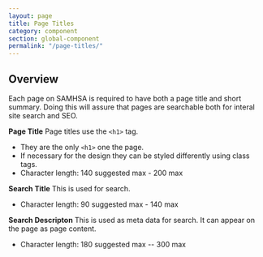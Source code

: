 ```yaml
---
layout: page
title: Page Titles
category: component
section: global-component
permalink: "/page-titles/"
---
```


## Overview
Each page on SAMHSA is required to have both a page title and short summary. Doing this will assure that pages are searchable both for interal site search and SEO.

**Page Title**
Page titles use the `<h1>` tag.
- They are the only `<h1>` one the page.
- If necessary for the design they can be styled differently using class tags.
- Character length: 140 suggested max - 200 max

**Search Title**
This is used for search.
- Character length: 90 suggested max - 140 max

**Search Descripton**
This is used as meta data for search. It can appear on the page as page content.
- Character length: 180 suggested max -- 300 max
